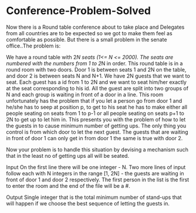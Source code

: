 # Conference-Problem-Solved
Now there is a Round table conference about to take place and Delegates from all countries are to be expected so we got to make them feel as comfortable as possible. But there is a small problem in the senate office..The problem is:

We have a round table with 2*N seats (1<= N <= 2000). The seats are numbered with the numbers from 1 to 2*N in order. This round table is in a round room with two doors. Door 1 is between seats 1 and 2N on the table, and door 2 is between seats N and N+1. We have 2N guests that we want to seat. Each guest has a id from 1 to 2N and we want to seat him/her exactly at the seat corresponding to his id. All the guest are split into two groups of N and each group is waiting in front of a door in a line. This room unfortunately has the problem that if you let a person go from door 1 and he/she has to seep at position p, to get to his seat he has to make either all people seating on seats from 1 to p-1 or all people seating on seats p+1 to 2N to get up to let him in. This presents you with the problem of how to let the guests in to cause minimum number of getting ups. The only thing you control is from which door to let the next guest. The guests that are waiting in front of door 1 can only get in from door 1 the same is true with door 2.

Now your problem is to handle this situation by devising a mechanism such that in the least no of getting ups all will be seated.

Input
On the first line there will be one integer - N. Two more lines of input follow each with N integers in the range [1, 2N] - the guests are waiting in front of door 1 and door 2 respectively. The first person in the list is the first to enter the room and the end of the file will be a #.

Output
Single integer that is the total minimum number of stand-ups that will happen if we choose the best sequence of letting the guests in.
